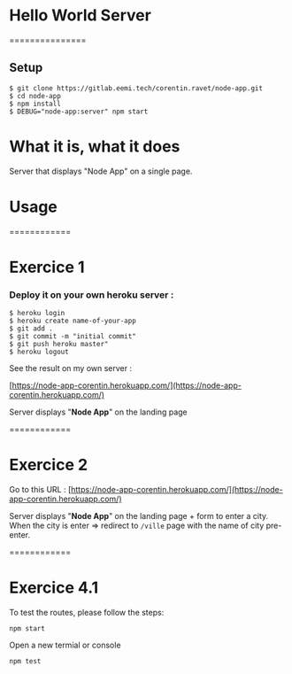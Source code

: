# Hello World Server

===============

## Setup

```
$ git clone https://gitlab.eemi.tech/corentin.ravet/node-app.git
$ cd node-app
$ npm install
$ DEBUG="node-app:server" npm start
```

# What it is, what it does

Server that displays "Node App" on a single page.

# Usage

============

# Exercice 1

### Deploy it on your own **heroku server** :

```
$ heroku login
$ heroku create name-of-your-app
$ git add .
$ git commit -m "initial commit"
$ git push heroku master"
$ heroku logout
```

See the result on my own server :

[https://node-app-corentin.herokuapp.com/](https://node-app-corentin.herokuapp.com/)

Server displays "**Node App**" on the landing page

============

# Exercice 2

Go to this URL : [https://node-app-corentin.herokuapp.com/](https://node-app-corentin.herokuapp.com/)

Server displays "**Node App**" on the landing page + form to enter a city. When the city is enter => redirect to `/ville` page with the name of city pre-enter.

============

# Exercice 4.1

To test the routes, please follow the steps: 

```
npm start
```
Open a new termial or console 
```
npm test
```
